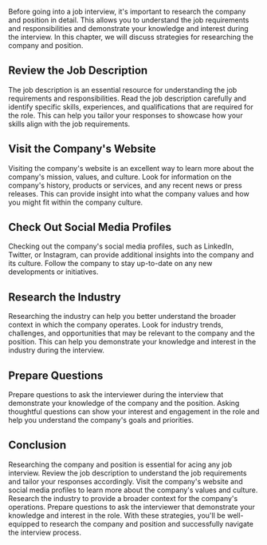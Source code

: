 
Before going into a job interview, it's important to research the company and position in detail. This allows you to understand the job requirements and responsibilities and demonstrate your knowledge and interest during the interview. In this chapter, we will discuss strategies for researching the company and position.

Review the Job Description
--------------------------

The job description is an essential resource for understanding the job requirements and responsibilities. Read the job description carefully and identify specific skills, experiences, and qualifications that are required for the role. This can help you tailor your responses to showcase how your skills align with the job requirements.

Visit the Company's Website
---------------------------

Visiting the company's website is an excellent way to learn more about the company's mission, values, and culture. Look for information on the company's history, products or services, and any recent news or press releases. This can provide insight into what the company values and how you might fit within the company culture.

Check Out Social Media Profiles
-------------------------------

Checking out the company's social media profiles, such as LinkedIn, Twitter, or Instagram, can provide additional insights into the company and its culture. Follow the company to stay up-to-date on any new developments or initiatives.

Research the Industry
---------------------

Researching the industry can help you better understand the broader context in which the company operates. Look for industry trends, challenges, and opportunities that may be relevant to the company and the position. This can help you demonstrate your knowledge and interest in the industry during the interview.

Prepare Questions
-----------------

Prepare questions to ask the interviewer during the interview that demonstrate your knowledge of the company and the position. Asking thoughtful questions can show your interest and engagement in the role and help you understand the company's goals and priorities.

Conclusion
----------

Researching the company and position is essential for acing any job interview. Review the job description to understand the job requirements and tailor your responses accordingly. Visit the company's website and social media profiles to learn more about the company's values and culture. Research the industry to provide a broader context for the company's operations. Prepare questions to ask the interviewer that demonstrate your knowledge and interest in the role. With these strategies, you'll be well-equipped to research the company and position and successfully navigate the interview process.
